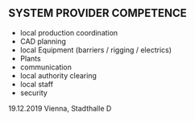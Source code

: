 ## SYSTEM PROVIDER COMPETENCE

+ local production coordination
+ CAD planning 
+ local Equipment (barriers / rigging / electrics) 
+ Plants
+ communication
+ local authority clearing
+ local staff
+ security

19.12.2019 Vienna, Stadthalle D